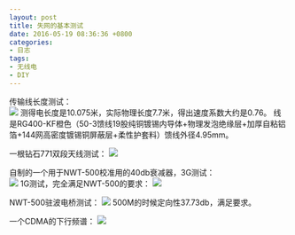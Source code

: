 ```yaml
---
layout: post
title: 失网的基本测试
date: 2016-05-19 08:36:36 +0800
categories:
- 日志
tags:
- 无线电
- DIY
---
```


传输线长度测试：    
![](https://github.com/bh3nvn/bh3nvn.github.io/raw/master/image/2016-05-19-01.png)
测得电长度是10.075米，实际物理长度7.7米，得出速度系数大约是0.76。        线是RG400-KF橙色（50-3馈线19股纯铜镀锡内导体+物理发泡绝缘层+加厚自粘铝箔+144网高密度镀锡铜屏蔽层+柔性护套料）馈线外径4.95mm。  

一根钻石771双段天线测试：
![](https://github.com/bh3nvn/bh3nvn.github.io/raw/master/image/2016-05-19-02.png)

自制的一个用于NWT-500校准用的40db衰减器，3G测试：    
![](https://github.com/bh3nvn/bh3nvn.github.io/raw/master/image/2016-05-19-03.png)
1G测试，完全满足NWT-500的要求：
![](https://github.com/bh3nvn/bh3nvn.github.io/raw/master/image/2016-05-19-04.png)

NWT-500驻波电桥测试：
![](https://github.com/bh3nvn/bh3nvn.github.io/raw/master/image/2016-05-19-05.png)
500M的时候定向性37.73db，满足要求。

一个CDMA的下行频谱：
![](https://github.com/bh3nvn/bh3nvn.github.io/raw/master/image/2016-05-19-06.png)

  


